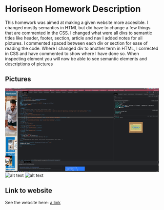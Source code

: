 # Horiseon Homework Description
This homework was aimed at making a given website more accesible.
I changed mostly semantics in HTML but did have to change a few things that are commented in the CSS.
I changed what were all divs to semantic titles like header, footer, section, article and nav
I added notes for all pictures.
I commented spaced between each div or section for ease of reading  the code.
Where I changed div to another term in HTML, I corrected in CSS and have commented to show where I have done so.
When inspecting element you will now be able to see semantic elements and descriptions of pictures

## Pictures
![alt text](assets\horiseon-inspect.PNG)
![alt text](assets\horiseon-website.PNG)
![alt text](assets\horiseon-website-2.PNG)
## Link to website
See the website here: 
[a link](https://bennetwilson.github.io/02-homework/)

